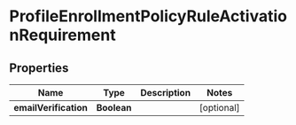 

# ProfileEnrollmentPolicyRuleActivationRequirement


## Properties

| Name | Type | Description | Notes |
|------------ | ------------- | ------------- | -------------|
|**emailVerification** | **Boolean** |  |  [optional] |



